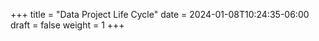 +++
title = "Data Project Life Cycle"
date = 2024-01-08T10:24:35-06:00
draft = false
weight = 1
+++
